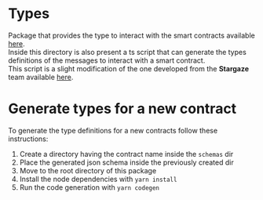 # Types
Package that provides the type to interact with the smart contracts available [here](https://github.com/desmos-labs/desmos-contracts).  
Inside this directory is also present a ts script that can generate the types 
definitions of the messages to interact with a smart contract.  
This script is a slight modification of the one developed from the **Stargaze** 
team available [here](https://github.com/public-awesome/launchpad/blob/main/types/src/codegen.ts).

# Generate types for a new contract
To generate the type definitions for a new contracts follow these instructions:
1. Create a directory having the contract name inside the `schemas` dir
2. Place the generated json schema inside the previously created dir
3. Move to the root directory of this package
4. Install the node dependencies with `yarn install`
5. Run the code generation with `yarn codegen`
